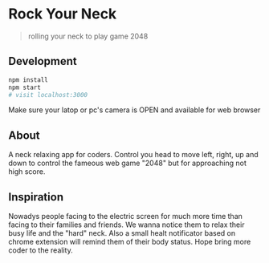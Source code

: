 # Rock Your Neck
> rolling your neck to play game 2048

## Development

```sh
npm install
npm start
# visit localhost:3000
```

Make sure your latop or pc's camera is OPEN and available for web browser

## About

A neck relaxing app for coders. Control you head to move left, right, up and
down to control the fameous web game "2048" but for approaching not high score.


## Inspiration

Nowadys people facing to the electric screen for much more time than facing to
their families and friends. We wanna notice them to relax their busy life and
the "hard" neck. Also a small healt notificator based on chrome extension will
remind them of their body status. Hope bring more coder to the reality.
